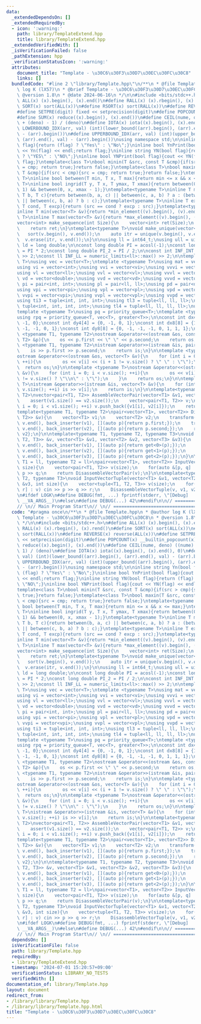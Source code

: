```yaml
---
data:
  _extendedDependsOn: []
  _extendedRequiredBy:
  - icon: ':warning:'
    path: library/TemplateExtend.hpp
    title: library/TemplateExtend.hpp
  _extendedVerifiedWith: []
  _isVerificationFailed: false
  _pathExtension: hpp
  _verificationStatusIcon: ':warning:'
  attributes:
    document_title: "Template - \u30C6\u30F3\u30D7\u30EC\u30FC\u30C8"
    links: []
  bundledCode: "#line 2 \"library/Template.hpp\"\n/**\n * @file Template.hpp\n * @author\
    \ log K (lX57)\n * @brief Template - \u30C6\u30F3\u30D7\u30EC\u30FC\u30C8\n *\
    \ @version 1.8\n * @date 2024-06-16\n */\n\n#include <bits/stdc++.h>\n#define\
    \ ALL(x) (x).begin(), (x).end()\n#define RALL(x) (x).rbegin(), (x).rend()\n#define\
    \ SORT(x) sort(ALL(x))\n#define RSORT(x) sort(RALL(x))\n#define REVERSE(x) reverse(ALL(x))\n\
    #define SETPRE(digit) fixed << setprecision(digit)\n#define POPCOUNT(x) __builtin_popcount(x)\n\
    #define SUM(x) reduce((x).begin(), (x).end())\n#define CEIL(nume, deno) ((nume)\
    \ + (deno) - 1) / (deno)\n#define IOTA(x) iota((x).begin(), (x).end(), 0)\n#define\
    \ LOWERBOUND_IDX(arr, val) (int)(lower_bound((arr).begin(), (arr).end(), val)\
    \ - (arr).begin())\n#define UPPERBOUND_IDX(arr, val) (int)(upper_bound((arr).begin(),\
    \ (arr).end(), val) - (arr).begin())\nusing namespace std;\n\ninline string Yn(bool\
    \ flag){return (flag) ? \"Yes\" : \"No\";}\ninline bool YnPrint(bool flag){cout\
    \ << Yn(flag) << endl;return flag;}\ninline string YN(bool flag){return (flag)\
    \ ? \"YES\" : \"NO\";}\ninline bool YNPrint(bool flag){cout << YN(flag) << endl;return\
    \ flag;}\ntemplate<class T>\nbool minin(T &src, const T &cmp){if(src > cmp){src\
    \ = cmp; return true;}return false;}\ntemplate<class T>\nbool maxin(T &src, const\
    \ T &cmp){if(src < cmp){src = cmp; return true;}return false;}\ntemplate<typename\
    \ T>\ninline bool between(T min, T x, T max){return min <= x && x <= max;}\ntemplate<typename\
    \ T>\ninline bool ingrid(T y, T x, T ymax, T xmax){return between(0, y, ymax -\
    \ 1) && between(0, x, xmax - 1);}\ntemplate<typename T>\ninline T median(T a,\
    \ T b, T c){return between(b, a, c) || between(c, a, b) ? a : (between(a, b, c)\
    \ || between(c, b, a) ? b : c);}\ntemplate<typename T>\ninline T except(T src,\
    \ T cond, T excp){return (src == cond ? excp : src);}\ntemplate<typename T>\n\
    inline T min(vector<T> &v){return *min_element((v).begin(), (v).end());}\ntemplate<typename\
    \ T>\ninline T max(vector<T> &v){return *max_element((v).begin(), (v).end());}\n\
    vector<int> make_sequence(int Size){\n    vector<int> ret(Size);\n    IOTA(ret);\n\
    \    return ret;\n}\ntemplate<typename T>\nvoid make_unique(vector<T> &v){\n \
    \   sort(v.begin(), v.end());\n    auto itr = unique(v.begin(), v.end());\n  \
    \  v.erase(itr, v.end());\n}\n\nusing ll = int64_t;\nusing ull = uint64_t;\nusing\
    \ ld = long double;\n\nconst long double PI = acosl(-1);\nconst long double PI2\
    \ = PI * 2;\nconst long double PI_2 = PI / 2;\n\nconst int INF_INT = numeric_limits<int>::max()\
    \ >> 2;\nconst ll INF_LL = numeric_limits<ll>::max() >> 2;\n\ntemplate <typename\
    \ T>\nusing vec = vector<T>;\ntemplate <typename T>\nusing mat = vector<vector<T>>;\n\
    using vi = vector<int>;\nusing vvi = vector<vi>;\nusing vvvi = vector<vvi>;\n\
    using vl = vector<ll>;\nusing vvl = vector<vl>;\nusing vvvl = vector<vvl>;\nusing\
    \ vd = vector<double>;\nusing vvd = vector<vd>;\nusing vvvd = vector<vvd>;\nusing\
    \ pi = pair<int, int>;\nusing pl = pair<ll, ll>;\nusing pd = pair<double, double>;\n\
    using vpi = vector<pi>;\nusing vpl = vector<pl>;\nusing vpd = vector<pd>;\nusing\
    \ vvpi = vector<vpi>;\nusing vvpl = vector<vpl>;\nusing vvpd = vector<vpd>;\n\
    using ti3 = tuple<int, int, int>;\nusing tl3 = tuple<ll, ll, ll>;\nusing ti4 =\
    \ tuple<int, int, int, int>;\nusing tl4 = tuple<ll, ll, ll, ll>;\nusing vs = vector<string>;\n\
    template <typename T>\nusing pq = priority_queue<T>;\ntemplate <typename T>\n\
    using rpq = priority_queue<T, vec<T>, greater<T>>;\n\nconst int dx4[4] = {1, 0,\
    \ -1, 0};\nconst int dy4[4] = {0, -1, 0, 1};\nconst int dx8[8] = {1, 1, 0, -1,\
    \ -1, -1, 0, 1};\nconst int dy8[8] = {0, -1, -1, -1, 0, 1, 1, 1};\n\ntemplate\
    \ <typename T1, typename T2>\nostream &operator<<(ostream &os, const pair<T1,\
    \ T2> &p){\n    os << p.first << \" \" << p.second;\n    return os;\n}\n\ntemplate\
    \ <typename T1, typename T2>\nistream &operator>>(istream &is, pair<T1, T2> &p){\n\
    \    is >> p.first >> p.second;\n    return is;\n}\n\ntemplate <typename T>\n\
    ostream &operator<<(ostream &os, vector<T> &v){\n    for (int i = 0; i < v.size();\
    \ ++i){\n        os << v[i] << (i + 1 != v.size() ? \" \" : \"\");\n    }\n  \
    \  return os;\n}\n\ntemplate <typename T>\nostream &operator<<(ostream &os, vector<vector<T>>\
    \ &v){\n    for (int i = 0; i < v.size(); ++i){\n        os << v[i] << (i + 1\
    \ != v.size() ? \"\\n\" : \"\");\n    }\n    return os;\n}\n\ntemplate <typename\
    \ T>\nistream &operator>>(istream &is, vector<T> &v){\n    for (int i = 0; i <\
    \ v.size(); ++i) is >> v[i];\n    return is;\n}\n\ntemplate<typename T1, typename\
    \ T2>\nvector<pair<T1, T2>> AssembleVectorPair(vector<T1> &v1, vector<T2> &v2){\n\
    \    assert(v1.size() == v2.size());\n    vector<pair<T1, T2>> v;\n    for(int\
    \ i = 0; i < v1.size(); ++i) v.push_back({v1[i], v2[i]});\n    return v;\n}\n\n\
    template<typename T1, typename T2>\npair<vector<T1>, vector<T2>> DisassembleVectorPair(vector<pair<T1,\
    \ T2>> &v){\n    vector<T1> v1;\n    vector<T2> v2;\n    transform(v.begin(),\
    \ v.end(), back_inserter(v1), [](auto p){return p.first;});\n    transform(v.begin(),\
    \ v.end(), back_inserter(v2), [](auto p){return p.second;});\n    return {v1,\
    \ v2};\n}\n\ntemplate<typename T1, typename T2, typename T3>\nvoid DisassembleVectorTuple(vector<tuple<T1,\
    \ T2, T3>> &v, vector<T1> &v1, vector<T2> &v2, vector<T3> &v3){\n    transform(v.begin(),\
    \ v.end(), back_inserter(v1), [](auto p){return get<0>(p);});\n    transform(v.begin(),\
    \ v.end(), back_inserter(v2), [](auto p){return get<1>(p);});\n    transform(v.begin(),\
    \ v.end(), back_inserter(v3), [](auto p){return get<2>(p);});\n}\n\ntemplate<typename\
    \ T1 = ll, typename T2 = ll>\npair<vector<T1>, vector<T2>> InputVectorPair(int\
    \ size){\n    vector<pair<T1, T2>> v(size);\n    for(auto &[p, q] : v) cin >>\
    \ p >> q;\n    return DisassembleVectorPair(v);\n}\n\ntemplate<typename T1, typename\
    \ T2, typename T3>\nvoid InputVectorTuple(vector<T1> &v1, vector<T2> &v2, vector<T3>\
    \ &v3, int size){\n    vector<tuple<T1, T2, T3>> v(size);\n    for(auto &[p, q,\
    \ r] : v) cin >> p >> q >> r;\n    DisassembleVectorTuple(v, v1, v2, v3);\n}\n\
    \n#ifdef LOGK\n#define DEBUG(fmt, ...) fprintf(stderr, \"[Debug]    \" fmt __VA_OPT__(,)\
    \ __VA_ARGS__)\n#else\n#define DEBUG(...) 42\n#endif\n\n// ==============================================================\n\
    // \n// Main Program Start\n// \n// ==============================================================\n"
  code: "#pragma once\n/**\n * @file Template.hpp\n * @author log K (lX57)\n * @brief\
    \ Template - \u30C6\u30F3\u30D7\u30EC\u30FC\u30C8\n * @version 1.8\n * @date 2024-06-16\n\
    \ */\n\n#include <bits/stdc++.h>\n#define ALL(x) (x).begin(), (x).end()\n#define\
    \ RALL(x) (x).rbegin(), (x).rend()\n#define SORT(x) sort(ALL(x))\n#define RSORT(x)\
    \ sort(RALL(x))\n#define REVERSE(x) reverse(ALL(x))\n#define SETPRE(digit) fixed\
    \ << setprecision(digit)\n#define POPCOUNT(x) __builtin_popcount(x)\n#define SUM(x)\
    \ reduce((x).begin(), (x).end())\n#define CEIL(nume, deno) ((nume) + (deno) -\
    \ 1) / (deno)\n#define IOTA(x) iota((x).begin(), (x).end(), 0)\n#define LOWERBOUND_IDX(arr,\
    \ val) (int)(lower_bound((arr).begin(), (arr).end(), val) - (arr).begin())\n#define\
    \ UPPERBOUND_IDX(arr, val) (int)(upper_bound((arr).begin(), (arr).end(), val)\
    \ - (arr).begin())\nusing namespace std;\n\ninline string Yn(bool flag){return\
    \ (flag) ? \"Yes\" : \"No\";}\ninline bool YnPrint(bool flag){cout << Yn(flag)\
    \ << endl;return flag;}\ninline string YN(bool flag){return (flag) ? \"YES\" :\
    \ \"NO\";}\ninline bool YNPrint(bool flag){cout << YN(flag) << endl;return flag;}\n\
    template<class T>\nbool minin(T &src, const T &cmp){if(src > cmp){src = cmp; return\
    \ true;}return false;}\ntemplate<class T>\nbool maxin(T &src, const T &cmp){if(src\
    \ < cmp){src = cmp; return true;}return false;}\ntemplate<typename T>\ninline\
    \ bool between(T min, T x, T max){return min <= x && x <= max;}\ntemplate<typename\
    \ T>\ninline bool ingrid(T y, T x, T ymax, T xmax){return between(0, y, ymax -\
    \ 1) && between(0, x, xmax - 1);}\ntemplate<typename T>\ninline T median(T a,\
    \ T b, T c){return between(b, a, c) || between(c, a, b) ? a : (between(a, b, c)\
    \ || between(c, b, a) ? b : c);}\ntemplate<typename T>\ninline T except(T src,\
    \ T cond, T excp){return (src == cond ? excp : src);}\ntemplate<typename T>\n\
    inline T min(vector<T> &v){return *min_element((v).begin(), (v).end());}\ntemplate<typename\
    \ T>\ninline T max(vector<T> &v){return *max_element((v).begin(), (v).end());}\n\
    vector<int> make_sequence(int Size){\n    vector<int> ret(Size);\n    IOTA(ret);\n\
    \    return ret;\n}\ntemplate<typename T>\nvoid make_unique(vector<T> &v){\n \
    \   sort(v.begin(), v.end());\n    auto itr = unique(v.begin(), v.end());\n  \
    \  v.erase(itr, v.end());\n}\n\nusing ll = int64_t;\nusing ull = uint64_t;\nusing\
    \ ld = long double;\n\nconst long double PI = acosl(-1);\nconst long double PI2\
    \ = PI * 2;\nconst long double PI_2 = PI / 2;\n\nconst int INF_INT = numeric_limits<int>::max()\
    \ >> 2;\nconst ll INF_LL = numeric_limits<ll>::max() >> 2;\n\ntemplate <typename\
    \ T>\nusing vec = vector<T>;\ntemplate <typename T>\nusing mat = vector<vector<T>>;\n\
    using vi = vector<int>;\nusing vvi = vector<vi>;\nusing vvvi = vector<vvi>;\n\
    using vl = vector<ll>;\nusing vvl = vector<vl>;\nusing vvvl = vector<vvl>;\nusing\
    \ vd = vector<double>;\nusing vvd = vector<vd>;\nusing vvvd = vector<vvd>;\nusing\
    \ pi = pair<int, int>;\nusing pl = pair<ll, ll>;\nusing pd = pair<double, double>;\n\
    using vpi = vector<pi>;\nusing vpl = vector<pl>;\nusing vpd = vector<pd>;\nusing\
    \ vvpi = vector<vpi>;\nusing vvpl = vector<vpl>;\nusing vvpd = vector<vpd>;\n\
    using ti3 = tuple<int, int, int>;\nusing tl3 = tuple<ll, ll, ll>;\nusing ti4 =\
    \ tuple<int, int, int, int>;\nusing tl4 = tuple<ll, ll, ll, ll>;\nusing vs = vector<string>;\n\
    template <typename T>\nusing pq = priority_queue<T>;\ntemplate <typename T>\n\
    using rpq = priority_queue<T, vec<T>, greater<T>>;\n\nconst int dx4[4] = {1, 0,\
    \ -1, 0};\nconst int dy4[4] = {0, -1, 0, 1};\nconst int dx8[8] = {1, 1, 0, -1,\
    \ -1, -1, 0, 1};\nconst int dy8[8] = {0, -1, -1, -1, 0, 1, 1, 1};\n\ntemplate\
    \ <typename T1, typename T2>\nostream &operator<<(ostream &os, const pair<T1,\
    \ T2> &p){\n    os << p.first << \" \" << p.second;\n    return os;\n}\n\ntemplate\
    \ <typename T1, typename T2>\nistream &operator>>(istream &is, pair<T1, T2> &p){\n\
    \    is >> p.first >> p.second;\n    return is;\n}\n\ntemplate <typename T>\n\
    ostream &operator<<(ostream &os, vector<T> &v){\n    for (int i = 0; i < v.size();\
    \ ++i){\n        os << v[i] << (i + 1 != v.size() ? \" \" : \"\");\n    }\n  \
    \  return os;\n}\n\ntemplate <typename T>\nostream &operator<<(ostream &os, vector<vector<T>>\
    \ &v){\n    for (int i = 0; i < v.size(); ++i){\n        os << v[i] << (i + 1\
    \ != v.size() ? \"\\n\" : \"\");\n    }\n    return os;\n}\n\ntemplate <typename\
    \ T>\nistream &operator>>(istream &is, vector<T> &v){\n    for (int i = 0; i <\
    \ v.size(); ++i) is >> v[i];\n    return is;\n}\n\ntemplate<typename T1, typename\
    \ T2>\nvector<pair<T1, T2>> AssembleVectorPair(vector<T1> &v1, vector<T2> &v2){\n\
    \    assert(v1.size() == v2.size());\n    vector<pair<T1, T2>> v;\n    for(int\
    \ i = 0; i < v1.size(); ++i) v.push_back({v1[i], v2[i]});\n    return v;\n}\n\n\
    template<typename T1, typename T2>\npair<vector<T1>, vector<T2>> DisassembleVectorPair(vector<pair<T1,\
    \ T2>> &v){\n    vector<T1> v1;\n    vector<T2> v2;\n    transform(v.begin(),\
    \ v.end(), back_inserter(v1), [](auto p){return p.first;});\n    transform(v.begin(),\
    \ v.end(), back_inserter(v2), [](auto p){return p.second;});\n    return {v1,\
    \ v2};\n}\n\ntemplate<typename T1, typename T2, typename T3>\nvoid DisassembleVectorTuple(vector<tuple<T1,\
    \ T2, T3>> &v, vector<T1> &v1, vector<T2> &v2, vector<T3> &v3){\n    transform(v.begin(),\
    \ v.end(), back_inserter(v1), [](auto p){return get<0>(p);});\n    transform(v.begin(),\
    \ v.end(), back_inserter(v2), [](auto p){return get<1>(p);});\n    transform(v.begin(),\
    \ v.end(), back_inserter(v3), [](auto p){return get<2>(p);});\n}\n\ntemplate<typename\
    \ T1 = ll, typename T2 = ll>\npair<vector<T1>, vector<T2>> InputVectorPair(int\
    \ size){\n    vector<pair<T1, T2>> v(size);\n    for(auto &[p, q] : v) cin >>\
    \ p >> q;\n    return DisassembleVectorPair(v);\n}\n\ntemplate<typename T1, typename\
    \ T2, typename T3>\nvoid InputVectorTuple(vector<T1> &v1, vector<T2> &v2, vector<T3>\
    \ &v3, int size){\n    vector<tuple<T1, T2, T3>> v(size);\n    for(auto &[p, q,\
    \ r] : v) cin >> p >> q >> r;\n    DisassembleVectorTuple(v, v1, v2, v3);\n}\n\
    \n#ifdef LOGK\n#define DEBUG(fmt, ...) fprintf(stderr, \"[Debug]    \" fmt __VA_OPT__(,)\
    \ __VA_ARGS__)\n#else\n#define DEBUG(...) 42\n#endif\n\n// ==============================================================\n\
    // \n// Main Program Start\n// \n// =============================================================="
  dependsOn: []
  isVerificationFile: false
  path: library/Template.hpp
  requiredBy:
  - library/TemplateExtend.hpp
  timestamp: '2024-07-01 15:20:57+09:00'
  verificationStatus: LIBRARY_NO_TESTS
  verifiedWith: []
documentation_of: library/Template.hpp
layout: document
redirect_from:
- /library/library/Template.hpp
- /library/library/Template.hpp.html
title: "Template - \u30C6\u30F3\u30D7\u30EC\u30FC\u30C8"
---
```

